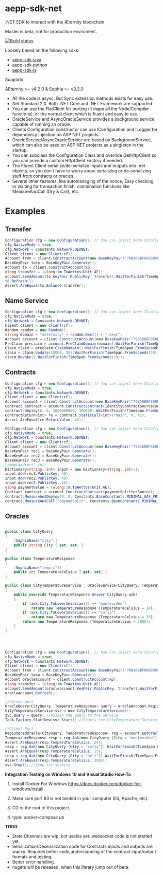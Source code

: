 # aepp-sdk-net
.NET SDK to interact with the Æternity blockchain

Master is beta, not for production enviroment.

[![Build status](https://ci.appveyor.com/api/projects/status/7xeyr1qx2opxy5jn/branch/master?svg=true)](https://ci.appveyor.com/project/maxpiva/aepp-sdk-net/branch/master)

Loosely based on the following sdks:

* [aepp-sdk-java](https://github.com/kryptokrauts/aepp-sdk-java)
* [aepp-sdk-python](https://github.com/aeternity/aepp-sdk-python)
* [aepp-sdk-js](https://github.com/aeternity/aepp-sdk-js)

Supports

AEternity >= v4.2.0 & Sophia >= v3.2.0


* All the code is async. But Sync extension methods exists for easy use.
* Net Standard 2.0. Both .NET Core and .NET Framework are supported
* You can use the FlatClient for porting (it maps all the Node/Compiler functions), or the normal client which is fluent and easy to use.
* OracleService and AsyncOracleService provides a background service capable of running an oracle.
* Clients Configuration constructor can use IConfiguration and ILogger for dependency injection on ASP NET projects.
* OracleService/AsyncOracleService are based on BackgroundService, which can also be used on ASP NET projects as a singleton in the startup.
* You can subclass the Configuration Class and override GetHttpClient so you can provide a custom HttpClient Factory if needed.
* The Fluent Client serialize/de-serialize inputs and outputs into .net objects, so you don't have to worry about serializing or de-serializing stuff from contracts or oracles.
* Several other features, like automanaging of the nonce, Easy checking or waiting for transaction finish, combination functions like MeasureAndCall (Dry & Call), etc.

# Examples

## Transfer

```csharp
Configuration cfg = new Configuration(); // You can inject here IConfiguration and ILogger classes.
cfg.NativeMode = true;
cfg.Network = Constants.Network.DEVNET;
Client client = new Client(cf);
Account from = client.ConstructAccount(new BaseKeyPair("79816BBF860B95600DDFABF9D81FEE81BDB30BE823B17D80B9E48BE0A7015ADF"));
BaseKeyPair tokp = BaseKeyPair.Generate();
Account to = client.ConstructAccount(kp);
ulong transfer = (ulong)1m.ToAettos(Unit.AE);
account.SendAmount(to.KeyPair.PublicKey, transfer).WaitForFinish(TimeSpan.FromSeconds(30));
to.Refresh();
Assert.AreEqual(to.Balance,transfer);
```

## Name Service

```csharp
Configuration cfg = new Configuration(); // You can inject here IConfiguration and ILogger classes.
cfg.NativeMode = true;
cfg.Network = Constants.Network.DEVNET;
Client client = new Client(cf);
Random random = new Random();
string domain = "aeternity" + random.Next() + ".test";
Account account = client.ConstructAccount(new BaseKeyPair("79816BBF860B95600DDFABF9D81FEE81BDB30BE823B17D80B9E48BE0A7015ADF"));
PreClaim preclaim = account.PreClaimDomain(domain).WaitForFinish(TimeSpan.FromSeconds(30));
Claim claim = preclaim.ClaimDomain().WaitForFinish(TimeSpan.FromSeconds(30));
claim = claim.Update(10000, 50).WaitForFinish(TimeSpan.FromSeconds(30));
claim.Revoke().WaitForFinish(TimeSpan.FromSeconds(30));
```

## Contracts

```csharp
Configuration cfg = new Configuration(); // You can inject here IConfiguration and ILogger classes.
cfg.NativeMode = true;
cfg.Network = Constants.Network.DEVNET;
Client client = new Client(cf);
Account account = client.ConstructAccount(new BaseKeyPair("79816BBF860B95600DDFABF9D81FEE81BDB30BE823B17D80B9E48BE0A7015ADF"));
Contract contract = account.ConstructContract(IdentityContractSourceCode); //string containing the contract source
contract.Deploy(0, 0, 2000000000, 100000).WaitForFinish(TimeSpan.FromSeconds(30));
ContractReturn<int> re = contract.StaticCall<int>("main", 0, 42);
Assert.AreEqual(re.ReturnValue, 42);
```

```csharp
Configuration cfg = new Configuration(); // You can inject here IConfiguration and ILogger classes.
cfg.NativeMode = true;
cfg.Network = Constants.Network.DEVNET;
Client client = new Client(cf);
Account account = client.ConstructAccount(new BaseKeyPair("79816BBF860B95600DDFABF9D81FEE81BDB30BE823B17D80B9E48BE0A7015ADF"));
BaseKeyPair rec1 = BaseKeyPair.Generate();
BaseKeyPair rec2 = BaseKeyPair.Generate();
BaseKeyPair rec3 = BaseKeyPair.Generate();
//map(address, int)
Dictionary<string, int> input = new Dictionary<string, int>();
input.Add(rec1.PublicKey, 40);
input.Add(rec2.PublicKey, 40);
input.Add(rec3.PublicKey, 20);
ulong paymentValue = (ulong)1m.ToAettos(Unit.AE);
Contract contract = account.ConstructContract(paymentSplitterSource); //string containing the contract source
contract.MeasureAndDeploy(0, 0, Constants.BaseConstants.MINIMAL_GAS_PRICE, "init", input).WaitForFinish(TimeSpan.FromSeconds(30));
contract.MeasureAndCall("payAndSplit", Constants.BaseConstants.MINIMAL_GAS_PRICE, paymentValue).WaitForFinish(TimeSpan.FromSeconds(30));
```

## Oracles

```csharp

public class CityQuery
{
    [SophiaName("city")]
    public string City { get; set; }
}

public class TemperatureResponse
{
    [SophiaName("temp_c")]
    public int TemperatureCelsius { get; set; }
}

public class CityTemperatureService : OracleService<CityQuery, TemperatureResponse>
{
    public override TemperatureResponse Answer(CityQuery ask)
    {
        if (ask.City.ToLowerInvariant() == "montevideo")
            return new TemperatureResponse {TemperatureCelsius = 24};
        if (ask.City.ToLowerInvariant() == "sofia")
            return new TemperatureResponse {TemperatureCelsius = 25};
        return new TemperatureResponse {TemperatureCelsius = 2000};
    }
}




Configuration cfg = new Configuration(); // You can inject here IConfiguration and ILogger classes.
cfg.NativeMode = true;
cfg.Network = Constants.Network.DEVNET;
Client client = new Client(cf);
Account from = client.ConstructAccount(new BaseKeyPair("79816BBF860B95600DDFABF9D81FEE81BDB30BE823B17D80B9E48BE0A7015ADF"));
BaseKeyPair tokp = BaseKeyPair.Generate();
Account oracleaccount = client.ConstructAccount(kp);
ulong transfer = (ulong)1m.ToAettos(Unit.AE);
account.SendAmount(oracleaccount.KeyPair.PublicKey, transfer).WaitForFinish(TimeSpan.FromSeconds(30)); //Send some money to the oracle
oracleAccount.Refresh();

//Server part
OracleQuery<CityQuery, TemperatureResponse> query = oracleAccount.RegisterOracle<CityQuery, TemperatureResponse>().WaitForFinish(TimeSpan.FromSeconds(30));
CityTemperatureService svc = new CityTemperatureService();
svc.Query = query; //Assign the query to the Service
Task.Factory.StartNew(svc.Start); //Starts the CityTemperature Service, server will run on other thread.

//Client Part
RegisteredOracle<CityQuery, TemperatureResponse> reg = account.GetOracle<CityQuery, TemperatureResponse>(query.Id);
TemperatureResponse resp = reg.Ask(new CityQuery {City = "montevideo"}).WaitForFinish(TimeSpan.FromSeconds(30));
Assert.AreEqual(resp.TemperatureCelsius, 24);
resp = reg.Ask(new CityQuery {City = "sofia"}).WaitForFinish(TimeSpan.FromSeconds(30));
Assert.AreEqual(resp.TemperatureCelsius, 25);
resp = reg.Ask(new CityQuery {City = "hell"}).WaitForFinish(TimeSpan.FromSeconds(30));
Assert.AreEqual(resp.TemperatureCelsius, 2000);
svc.Stop(); //Stop the service
```


**Integration Testing on Windows 10 and Visual Studio How-To**

1) Install Docker For Windows https://docs.docker.com/docker-for-windows/install

2) Make sure port 80 is not binded in your computer (IIS, Apache, etc).

3) CD to the root of this project.

4) type: *docker-compose up*

**TODO**

- State Channels are wip, not usable yet. websocket code is not started yet.
- Serialization/Deserialization code for Contracts inputs and outputs are wacky. Requires better code,understanding of the contract input/output formats and testing. 
- Better error handling.
- nugets will be released, when this library jump out of beta.
